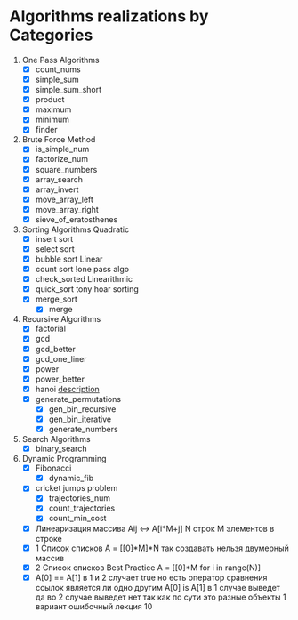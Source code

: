 # Algorithms realizations by Categories

1. One Pass Algorithms
   - [x] count_nums
   - [x] simple_sum 
   - [x] simple_sum_short
   - [x] product
   - [x] maximum
   - [x] minimum
   - [x] finder

2. Brute Force Method
   - [x] is_simple_num
   - [x] factorize_num
   - [x] square_numbers
   - [x] array_search
   - [x] array_invert
   - [x] move_array_left
   - [x] move_array_right
   - [x] sieve_of_eratosthenes
   
3. Sorting Algorithms
   Quadratic
   - [x] insert sort
   - [x] select sort
   - [x] bubble sort
   Linear
   - [x] count sort !one pass algo
   - [x] check_sorted
   Linearithmic
   - [x] quick_sort tony hoar sorting
   - [x] merge_sort
     - [x] merge

4. Recursive Algorithms
   - [x] factorial
   - [x] gcd
   - [x] gcd_better
   - [x] gcd_one_liner
   - [x] power
   - [x] power_better
   - [x] hanoi [description](https://pythobyte.com/tower-of-hanoi-python-01725/)
   - [x] generate_permutations
     - [x] gen_bin_recursive
     - [x] gen_bin_iterative
     - [x] generate_numbers
     
5. Search Algorithms 
   - [x] binary_search

5. Dynamic Programming
   - [x] Fibonacci
     - [x] dynamic_fib
   - [x] cricket jumps problem
     - [x] trajectories_num
     - [x] count_trajectories
     - [x] count_min_cost
   - [x] Линеаризация массива Aij <-> A[i*M+j] N строк M элементов в строке
   - [x] 1 Список списков A = [[0]*M]*N так создавать нельзя двумерный массив
   - [x] 2 Список списков Best Practice A = [[0]*M for i in range(N)] 
   - [x] A[0] == A[1] в 1 и 2 случает true но есть оператор сравнения ссылок является ли одно другим A[0] is A[1] в 1 случае выведет да во 2 случае выведет нет так как по сути это разные объекты 1 вариант ошибочный
лекция 10